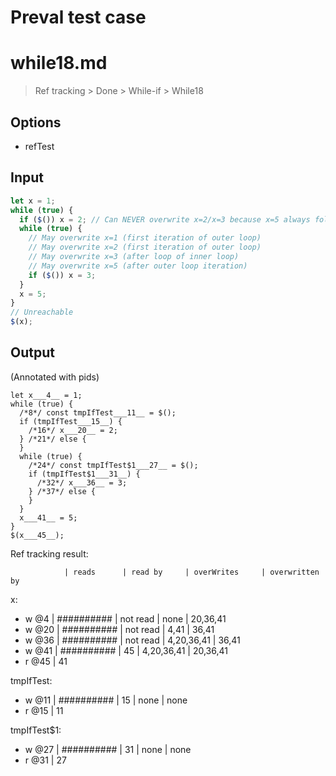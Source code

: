 # Preval test case

# while18.md

> Ref tracking > Done > While-if > While18
>
>

## Options

- refTest

## Input

`````js filename=intro
let x = 1;
while (true) {
  if ($()) x = 2; // Can NEVER overwrite x=2/x=3 because x=5 always follows it
  while (true) {
    // May overwrite x=1 (first iteration of outer loop)
    // May overwrite x=2 (first iteration of outer loop)
    // May overwrite x=3 (after loop of inner loop)
    // May overwrite x=5 (after outer loop iteration)
    if ($()) x = 3; 
  }
  x = 5;
}
// Unreachable
$(x);
`````

## Output

(Annotated with pids)

`````filename=intro
let x___4__ = 1;
while (true) {
  /*8*/ const tmpIfTest___11__ = $();
  if (tmpIfTest___15__) {
    /*16*/ x___20__ = 2;
  } /*21*/ else {
  }
  while (true) {
    /*24*/ const tmpIfTest$1___27__ = $();
    if (tmpIfTest$1___31__) {
      /*32*/ x___36__ = 3;
    } /*37*/ else {
    }
  }
  x___41__ = 5;
}
$(x___45__);
`````

Ref tracking result:

                | reads      | read by     | overWrites     | overwritten by
x:
  - w @4       | ########## | not read    | none           | 20,36,41
  - w @20      | ########## | not read    | 4,41           | 36,41
  - w @36      | ########## | not read    | 4,20,36,41     | 36,41
  - w @41      | ########## | 45          | 4,20,36,41     | 20,36,41
  - r @45      | 41

tmpIfTest:
  - w @11      | ########## | 15          | none           | none
  - r @15      | 11

tmpIfTest$1:
  - w @27       | ########## | 31          | none           | none
  - r @31       | 27
